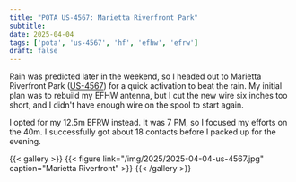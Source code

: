 ```yaml
---
title: "POTA US-4567: Marietta Riverfront Park"
subtitle:
date: 2025-04-04
tags: ['pota', 'us-4567', 'hf', 'efhw', 'efrw']
draft: false
---
```


Rain was predicted later in the weekend,
so I headed out
to Marietta Riverfront Park
([US-4567](https://pota.app/#/park/US-4567))
for a quick activation to beat the rain.
My initial plan was to rebuild my EFHW antenna,
but I cut the new wire six inches too short,
and I didn't have enough wire on the spool to start again.

I opted for my 12.5m EFRW instead.
It was 7 PM, so I focused my efforts on the 40m.
I successfully got about 18 contacts before I packed up for the evening.

{{< gallery >}}
{{< figure link="/img/2025/2025-04-04-us-4567.jpg" caption="Marietta Riverfront" >}}
{{< /gallery >}}

<!--more-->
